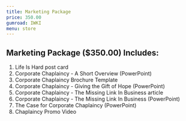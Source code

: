 ```yaml
---
title: Marketing Package
price: 350.00
gumroad: IWKI
menu: store
---
```

## Marketing Package ($350.00) Includes:

1.  Life Is Hard post card
2.  Corporate Chaplaincy - A Short Overview (PowerPoint)
3.  Corporate Chaplaincy Brochure Template
4.  Corporate Chaplaincy - Giving the Gift of Hope (PowerPoint)
5.  Corporate Chaplaincy - The Missing Link In Business article
6.  Corporate Chaplaincy - The Missing Link In Business (PowerPoint)
7.  The Case for Corporate Chaplaincy (PowerPoint)
8.  Chaplaincy Promo Video
